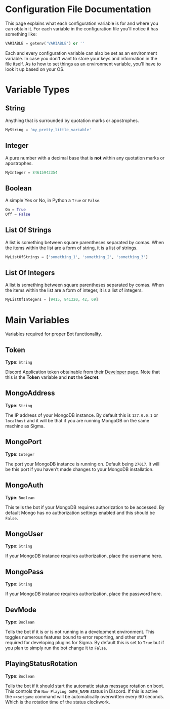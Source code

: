 # Configuration File Documentation
This page explains what each configuration variable is for and where you can obtain it.
For each variable in the configuration file you'll notice it has something like:
```python
VARIABLE = getenv('VARIABLE') or ''
```
Each and every configuration variable can also be set as an environment variable.
In case you don't want to store your keys and information in the file itself.
As to how to set things as an environment variable, you'll have to look it up based on your OS.

# Variable Types
## String
Anything that is surrounded by quotation marks or apostrophes.
```python
MyString = 'my_pretty_little_variable'
```
## Integer
A pure number with a decimal base that is **not** within any quotation marks or apostrophes.
```python
MyInteger = 84615942354
```
## Boolean
A simple Yes or No, in Python a `True` or `False`.
```python
On = True
Off = False
```
## List Of Strings
A list is something between square parentheses separated by comas.
When the items within the list are a form of string, it is a list of strings.
```python
MyListOfStrings = ['something_1', 'something_2', 'something_3']
```
## List Of Integers
A list is something between square parentheses separated by comas.
When the items within the list are a form of integer, it is a list of integers.
```python
MyListOfIntegers = [9415, 841320, 42, 69]
```

# Main Variables
Variables required for proper Bot functionality.
## Token
**Type**: `String`

Discord Application token obtainable from their [Developer](https://discordapp.com/developers/applications/me) page.
Note that this is the **Token** variable and **not** the **Secret**.

## MongoAddress
**Type**: `String`

The IP address of your MongoDB instance.
By default this is `127.0.0.1` or `localhost` and it will be that if you are running MongoDB on the same machine as Sigma.

## MongoPort
**Type**: `Integer`

The port your MongoDB instance is running on.
Default being `27017`. It will be this port if you haven't made changes to your MongoDB installation.

## MongoAuth
**Type**: `Boolean`

This tells the bot if your MongoDB requires authorization to be accessed.
By default Mongo has no authorization settings enabled and this should be `False`.

## MongoUser
**Type**: `String`

If your MongoDB instance requires authorization, place the username here.

## MongoPass
**Type**: `String`

If your MongoDB instance requires authorization, place the password here.

## DevMode
**Type**: `Boolean`

Tells the bot if it is or is not running in a development environment.
This toggles numerous features bound to error reporting, and other stuff required for developing plugins for Sigma.
By default this is set to `True` but if you plan to simply run the bot change it to `False`.

## PlayingStatusRotation
**Type**: `Boolean`

Tells the bot if it should start the automatic status message rotation on boot.
This controls the `Now Playing GAME_NAME` status in Discord.
If this is active the `>>setgame` command will be automatically overwritten every 60 seconds.
Which is the rotation time of the status clockwork.

##
